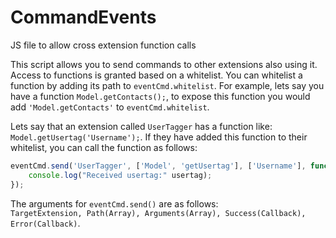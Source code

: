 # CommandEvents
JS file to allow cross extension function calls

This script allows you to send commands to other extensions also using it.
Access to functions is granted based on a whitelist. You can whitelist a function by adding its path to `eventCmd.whitelist`. For example, lets say you have a function `Model.getContacts();`, to expose this
function you would add `'Model.getContacts'` to `eventCmd.whitelist`.

Lets say that an extension called `UserTagger` has a function like: `Model.getUsertag('Username');`.
If they have added this function to their whitelist, you can call the function as follows:

````javascript
eventCmd.send('UserTagger', ['Model', 'getUsertag'], ['Username'], function(usertag){
    console.log("Received usertag:" usertag);
});
````

The arguments for `eventCmd.send()` are as follows:  
`TargetExtension, Path(Array), Arguments(Array), Success(Callback), Error(Callback)`.
